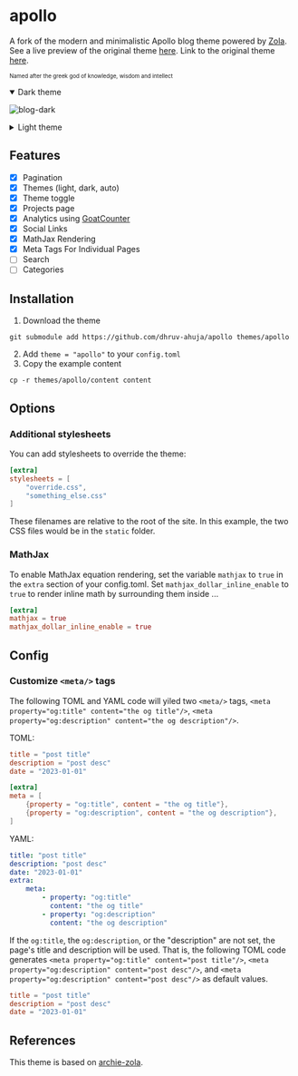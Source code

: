 # apollo

A fork of the modern and minimalistic Apollo blog theme powered by [Zola](https://getzola.org). See a live preview of the original theme [here](https://not-matthias.github.io/apollo).
Link to the original theme [here](https://github.com/not-matthias/apollo).

<sub><sup>Named after the greek god of knowledge, wisdom and intellect</sup></sub>

<details open>
  <summary>Dark theme</summary>

  ![blog-dark](https://user-images.githubusercontent.com/26800596/168986771-4ed049e2-e123-4d0e-8a24-7bf43f47551f.png)
</details>

<details>
  <summary>Light theme</summary>

![blog-light](https://user-images.githubusercontent.com/26800596/168986766-72a48517-7122-465d-8108-3ae33e1e88b1.png)
</details>

## Features

- [X] Pagination
- [X] Themes (light, dark, auto)
- [X] Theme toggle
- [X] Projects page
- [X] Analytics using [GoatCounter](https://www.goatcounter.com/)
- [x] Social Links
- [x] MathJax Rendering
- [x] Meta Tags For Individual Pages
- [ ] Search
- [ ] Categories

## Installation

1. Download the theme
```
git submodule add https://github.com/dhruv-ahuja/apollo themes/apollo
```

2. Add `theme = "apollo"` to your `config.toml`
3. Copy the example content

```
cp -r themes/apollo/content content
```

## Options

### Additional stylesheets

You can add stylesheets to override the theme:

```toml
[extra]
stylesheets = [
    "override.css",
    "something_else.css"
]
```

These filenames are relative to the root of the site. In this example, the two CSS files would be in the `static` folder.

### MathJax

To enable MathJax equation rendering, set the variable `mathjax` to `true` in
the `extra` section of your config.toml. Set `mathjax_dollar_inline_enable` to 
`true` to render inline math by surrounding them inside $..$.

```toml
[extra]
mathjax = true
mathjax_dollar_inline_enable = true
```

## Config

 ### Customize `<meta/>` tags 

 The following TOML and YAML code will yiled two `<meta/>` tags, `<meta property="og:title" content="the og title"/>`, `<meta property="og:description" content="the og description"/>`. 

 TOML: 

 ```toml
 title = "post title"
 description = "post desc"
 date = "2023-01-01"

 [extra]
 meta = [
     {property = "og:title", content = "the og title"},
     {property = "og:description", content = "the og description"},
 ]
 ```

 YAML: 

 ```yaml
 title: "post title"
 description: "post desc"
 date: "2023-01-01"
 extra: 
     meta: 
         - property: "og:title"
           content: "the og title"
         - property: "og:description"
           content: "the og description"
 ```

 If the `og:title`, the `og:description`, or the "description" are not set, the page's title and description will be used. That is, the following TOML code generates `<meta property="og:title" content="post title"/>`, `<meta property="og:description" content="post desc"/>`, and `<meta property="og:description" content="post desc"/>` as default values. 

 ```toml
 title = "post title"
 description = "post desc"
 date = "2023-01-01"
 ```

## References

This theme is based on [archie-zola](https://github.com/XXXMrG/archie-zola/).
